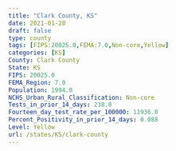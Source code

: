 ```yaml
---
title: "Clark County, KS"
date: 2021-01-28
draft: false
type: county
tags: [FIPS:20025.0,FEMA:7.0,Non-core,Yellow]
categories: [KS]
County: Clark County
State: KS
FIPS: 20025.0
FEMA_Region: 7.0
Population: 1994.0
NCHS_Urban_Rural_Classification: Non-core
Tests_in_prior_14_days: 238.0
Fourteen_day_test_rate_per_100000: 11936.0
Percent_Positivity_in_prior_14_days: 0.088
Level: Yellow
url: /states/KS/clark-county
---
```



